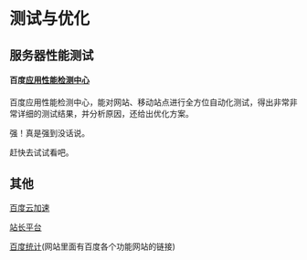 # 测试与优化

## 服务器性能测试

#### 百度[应用性能检测中心](http://developer.baidu.com/apm/index)

百度应用性能检测中心，能对网站、移动站点进行全方位自动化测试，得出非常非常详细的测试结果，并分析原因，还给出优化方案。

强！真是强到没话说。

赶快去试试看吧。

## 其他

[百度云加速](http://yunjiasu.baidu.com/)

[站长平台](http://zhanzhang.baidu.com/)

[百度统计](http://tongji.baidu.com/web/welcome/login)(网站里面有百度各个功能网站的链接)